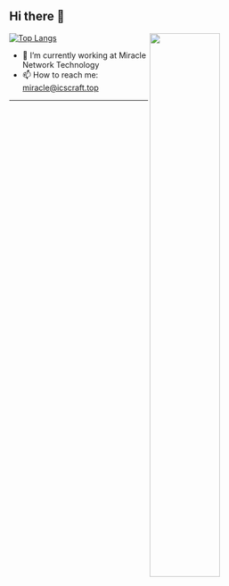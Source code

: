 ## Hi there 👋

[<img align="right" width="50%" src="https://github-readme-stats.vercel.app/api?username=MiracleInk&show_icons=true&theme=vue">](https://github.com/MiracleInk)
[]()
[![Top Langs](https://github-readme-stats.vercel.app/api/top-langs/?username=MiracleInk&layout=compact)](https://github.com/MiracleInk)

- 🔭 I’m currently working at Miracle Network Technology
- 📫 How to reach me: miracle@icscraft.top

---
